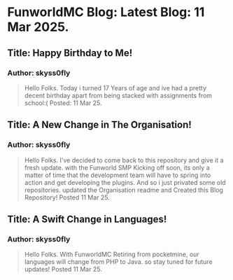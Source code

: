 # FunworldMC Blog: Latest Blog: 11 Mar 2025.

## Title: Happy Birthday to Me!
### Author: skyss0fly
> Hello Folks. Today i turned 17 Years of age and ive had a pretty decent birthday apart from being stacked with assignments from school:(
> Posted: 11 Mar 25.

 ## Title: A New Change in The Organisation!
 ### Author: skyss0fly
> Hello Folks. I've decided to come back to this repository and give it a fresh update. with the Funworld SMP Kicking off soon, its only a matter of time that the development team will have to spring into action and get developing the plugins. And so i just privated some old repositories. updated the Organisation readme and Created this Blog Repository!
> Posted 11 Mar 25.

## Title: A Swift Change in Languages!
### Author: skyss0fly
> Hello Folks. With FunworldMC Retiring from pocketmine, our languages will change from PHP to Java. so stay tuned for future updates!
> Posted 11 Mar 25.
